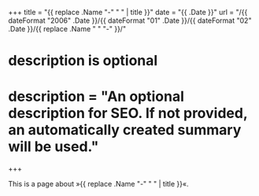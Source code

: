 +++
title = "{{ replace .Name "-" " " | title }}"
date = "{{ .Date }}"
url = "/{{ dateFormat "2006" .Date }}/{{ dateFormat "01" .Date }}/{{ dateFormat "02" .Date }}/{{ replace .Name " " "-" }}/"

#
# description is optional
#
# description = "An optional description for SEO. If not provided, an automatically created summary will be used."
+++

This is a page about »{{ replace .Name "-" " " | title }}«.

